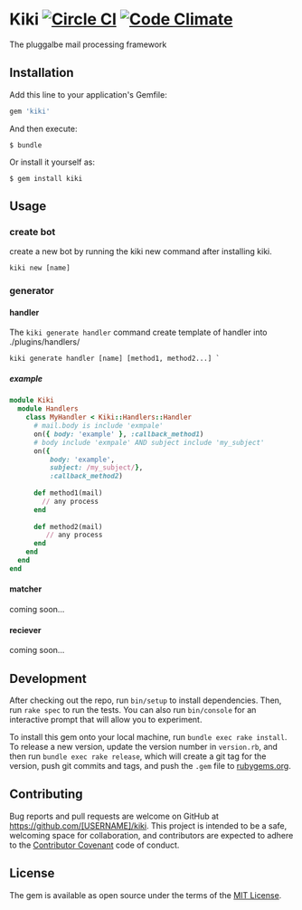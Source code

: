 # Kiki [![Circle CI](https://circleci.com/gh/rike422/kiki.svg?style=svg)](https://circleci.com/gh/rike422/kiki)  [![Code Climate](https://codeclimate.com/github/rike422/kiki/badges/gpa.svg)](https://codeclimate.com/github/rike422/kiki)

The pluggalbe mail processing framework

## Installation

Add this line to your application's Gemfile:

```ruby
gem 'kiki'
```

And then execute:

    $ bundle

Or install it yourself as:

    $ gem install kiki

## Usage

### create bot

create a new bot by running the kiki new command after installing kiki.

```
kiki new [name]
```

### generator

#### handler

The `kiki generate handler` command create template of handler into ./plugins/handlers/

```
kiki generate handler [name] [method1, method2...] `
```
##### example

```ruby
module Kiki
  module Handlers
    class MyHandler < Kiki::Handlers::Handler
      # mail.body is include 'exmpale'
      on({ body: 'example' }, :callback_method1)
      # body include 'exmpale' AND subject include 'my_subject'
      on({ 
		  body: 'example',
		  subject: /my_subject/},
		  :callback_method2)
​
      def method1(mail)
        // any process
      end
​
      def method2(mail)
         // any process
      end
    end
  end
end

```

#### matcher 

coming soon...

#### reciever

coming soon...

## Development

After checking out the repo, run `bin/setup` to install dependencies. Then, run `rake spec` to run the tests. You can also run `bin/console` for an interactive prompt that will allow you to experiment.

To install this gem onto your local machine, run `bundle exec rake install`. To release a new version, update the version number in `version.rb`, and then run `bundle exec rake release`, which will create a git tag for the version, push git commits and tags, and push the `.gem` file to [rubygems.org](https://rubygems.org).

## Contributing

Bug reports and pull requests are welcome on GitHub at https://github.com/[USERNAME]/kiki. This project is intended to be a safe, welcoming space for collaboration, and contributors are expected to adhere to the [Contributor Covenant](http://contributor-covenant.org) code of conduct.


## License

The gem is available as open source under the terms of the [MIT License](http://opensource.org/licenses/MIT).

